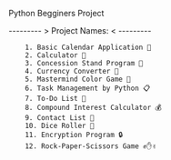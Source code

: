 Python Begginers Project 


--------- > Project Names: < ---------

        1. Basic Calendar Application 📅  
        2. Calculator 🧮  
        3. Concession Stand Program 🍿  
        4. Currency Converter 💱  
        5. Mastermind Color Game 🎨  
        6. Task Management by Python 📋  
        7. To-Do List 📝  
        8. Compound Interest Calculator 💰  
        9. Contact List 📇  
        10. Dice Roller 🎲  
        11. Encryption Program 🔒  
        12. Rock-Paper-Scissors Game ✊✋✌️  
